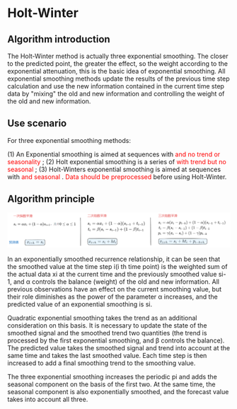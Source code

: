 # Holt-Winter 
 
## Algorithm introduction 
 
The Holt-Winter method is actually three exponential smoothing. The closer to the predicted point, the greater the effect, so the weight according to the exponential attenuation, this is the basic idea of exponential smoothing. All exponential smoothing methods update the results of the previous time step calculation and use the new information contained in the current time step data by "mixing" the old and new information and controlling the weight of the old and new information. 
## Use scenario 
For three exponential smoothing methods: 
 
(1) An Exponential smoothing is aimed at sequences with <font color='red'> and no trend or seasonality </font>; 
(2) Holt exponential smoothing is a series of <font color='red'> with trend but no seasonal </font>; 
(3) Holt-Winters exponential smoothing is aimed at sequences with <font color='red'> and seasonal </font>. 
<font color='red'>Data should be preprocessed </font>  before using Holt-Winter. 
 
## Algorithm principle 
![Excalidraw Image](./img/Holt.png) 
 
In an exponentially smoothed recurrence relationship, it can be seen that the smoothed value at the time step i(i th time point) is the weighted sum of the actual data xi at the current time and the previously smoothed value si-1, and α controls the balance (weight) of the old and new information. All previous observations have an effect on the current smoothing value, but their role diminishes as the power of the parameter α increases, and the predicted value of an exponential smoothing is si. 
 
Quadratic exponential smoothing takes the trend as an additional consideration on this basis. It is necessary to update the state of the smoothed signal and the smoothed trend two quantities (the trend is processed by the first exponential smoothing, and β controls the balance). The predicted value takes the smoothed signal and trend into account at the same time and takes the last smoothed value. Each time step is then increased to add a final smoothing trend to the smoothing value. 
 
The three exponential smoothing increases the periodic pi and adds the seasonal component on the basis of the first two. At the same time, the seasonal component is also exponentially smoothed, and the forecast value takes into account all three.